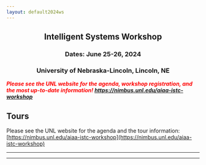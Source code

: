 ```yaml
---
layout: default2024ws
---
```


<h2 align="center">Intelligent Systems Workshop</h2>
<h3 align="center">Dates: June 25-26, 2024</h3>
<h3 align="center">University of Nebraska-Lincoln, Lincoln, NE</h3>

<p style="color:red;"><i><b>Please see the UNL website for the agenda, workshop registration, and the most up-to-date information! <a href="https://nimbus.unl.edu/aiaa-istc-workshop">https://nimbus.unl.edu/aiaa-istc-workshop</a></b></i></p>

## Tours

Please see the UNL website for the agenda and the tour information: [https://nimbus.unl.edu/aiaa-istc-workshop](https://nimbus.unl.edu/aiaa-istc-workshop)
<!-- Coming soon! -->

<!--
We will be touring the following 3 research labs in the ?? building on Day ?? (about ??-?? mins each):
* ?? Lab ([??](??)),
* ?? Observatory ([??](??)),
* ?? ([??](??)). 

We will also tour other classroom, teaching labs, other research facilities and spaces in the ?? building ([??](??)). 

The tours will start at ?? pm ?? ?? (after lunch) in the ?? Lobby and will wrap up no later than ?? pm. We will have multiple tour groups of ??-?? people.
-->

* * *
* * *

<!-- --end-of-page-- -->
